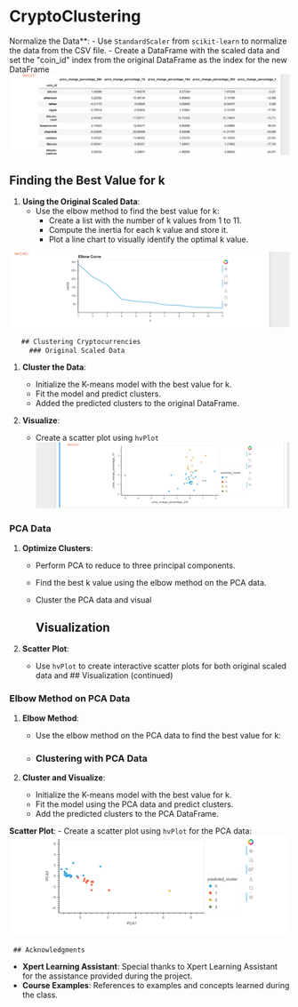 # CryptoClustering

Normalize the Data**:
    - Use `StandardScaler` from `scikit-learn` to normalize the data from the CSV file.
    - Create a DataFrame with the scaled data and set the "coin_id" index from the original DataFrame as the index for the new DataFrame
    ![Sample Image](Screenshot01.png)


## Finding the Best Value for k

1. **Using the Original Scaled Data**:
    - Use the elbow method to find the best value for k:
      - Create a list with the number of k values from 1 to 11.
      - Compute the inertia for each k value and store it.
      - Plot a line chart to visually identify the optimal k value.
     
![Sample Image](Elbowcurvescreenshot.png)
    

       ## Clustering Cryptocurrencies
         ### Original Scaled Data

1. **Cluster the Data**:
    - Initialize the K-means model with the best value for k.
    - Fit the model and predict clusters.
    - Added the predicted clusters to the original DataFrame.
  
 2. **Visualize**:
    - Create a scatter plot using `hvPlot`
      ![Sample Image](hvplot.png)
  

### PCA Data

1. **Optimize Clusters**:
    - Perform PCA to reduce to three principal components.
    - Find the best k value using the elbow method on the PCA data.
    - Cluster the PCA data and visual
  
      ## Visualization

1. **Scatter Plot**:
    - Use `hvPlot` to create interactive scatter plots for both original scaled data and ## Visualization (continued)

### Elbow Method on PCA Data

1. **Elbow Method**:
    - Use the elbow method on the PCA data to find the best value for k:
  
    - ### Clustering with PCA Data

1. **Cluster and Visualize**:
    - Initialize the K-means model with the best value for k.
    - Fit the model using the PCA data and predict clusters.
    - Add the predicted clusters to the PCA DataFrame.

**Scatter Plot**:
    - Create a scatter plot using `hvPlot` for the PCA data:
     ![Sample Image](scatterplot2.png)


     ## Acknowledgments

- **Xpert Learning Assistant**: Special thanks to Xpert Learning Assistant for the assistance provided during the project.
- **Course Examples**: References to examples and concepts learned during the class.



